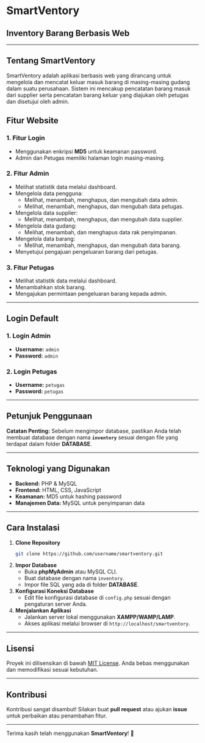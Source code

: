 # SmartVentory
## Inventory Barang Berbasis Web

---

## Tentang SmartVentory
SmartVentory adalah aplikasi berbasis web yang dirancang untuk mengelola dan mencatat keluar masuk barang di masing-masing gudang dalam suatu perusahaan. Sistem ini mencakup pencatatan barang masuk dari supplier serta pencatatan barang keluar yang diajukan oleh petugas dan disetujui oleh admin.

## Fitur Website

### 1. Fitur Login
- Menggunakan enkripsi **MD5** untuk keamanan password.
- Admin dan Petugas memiliki halaman login masing-masing.

### 2. Fitur Admin
- Melihat statistik data melalui dashboard.
- Mengelola data pengguna:
  - Melihat, menambah, menghapus, dan mengubah data admin.
  - Melihat, menambah, menghapus, dan mengubah data petugas.
- Mengelola data supplier:
  - Melihat, menambah, menghapus, dan mengubah data supplier.
- Mengelola data gudang:
  - Melihat, menambah, dan menghapus data rak penyimpanan.
- Mengelola data barang:
  - Melihat, menambah, menghapus, dan mengubah data barang.
- Menyetujui pengajuan pengeluaran barang dari petugas.

### 3. Fitur Petugas
- Melihat statistik data melalui dashboard.
- Menambahkan stok barang.
- Mengajukan permintaan pengeluaran barang kepada admin.

---

## Login Default

### 1. Login Admin
- **Username:** `admin`
- **Password:** `admin`

### 2. Login Petugas
- **Username:** `petugas`
- **Password:** `petugas`

---

## Petunjuk Penggunaan
**Catatan Penting:**
Sebelum mengimpor database, pastikan Anda telah membuat database dengan nama **`inventory`** sesuai dengan file yang terdapat dalam folder **DATABASE**.

---

## Teknologi yang Digunakan
- **Backend:** PHP & MySQL
- **Frontend:** HTML, CSS, JavaScript
- **Keamanan:** MD5 untuk hashing password
- **Manajemen Data:** MySQL untuk penyimpanan data

---

## Cara Instalasi
1. **Clone Repository**
   ```bash
   git clone https://github.com/username/smartventory.git
   ```
2. **Impor Database**
   - Buka **phpMyAdmin** atau MySQL CLI.
   - Buat database dengan nama `inventory`.
   - Impor file SQL yang ada di folder **DATABASE**.
3. **Konfigurasi Koneksi Database**
   - Edit file konfigurasi database di `config.php` sesuai dengan pengaturan server Anda.
4. **Menjalankan Aplikasi**
   - Jalankan server lokal menggunakan **XAMPP/WAMP/LAMP**.
   - Akses aplikasi melalui browser di `http://localhost/smartventory`.

---

## Lisensi
Proyek ini dilisensikan di bawah [MIT License](LICENSE). Anda bebas menggunakan dan memodifikasi sesuai kebutuhan.

---

## Kontribusi
Kontribusi sangat disambut! Silakan buat **pull request** atau ajukan **issue** untuk perbaikan atau penambahan fitur.

---

Terima kasih telah menggunakan **SmartVentory**! 🚀
